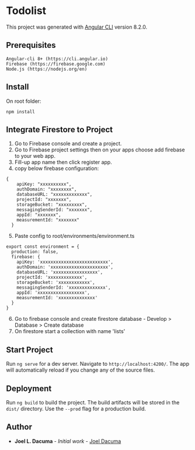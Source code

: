 # Todolist

This project was generated with [Angular CLI](https://github.com/angular/angular-cli) version 8.2.0.

## Prerequisites

```
Angular-cli 8+ (https://cli.angular.io)
Firebase (https://firebase.google.com)
Node.js (https://nodejs.org/en)
```

## Install

On root folder:

```
npm install
```

## Integrate Firestore to Project

1. Go to Firebase console and create a project.
2. Go to Firebase project settings then on your apps choose add firebase to your web app.
3. Fill-up app name then click register app.
4. copy below firebase configuration: 
```
{
    apiKey: "xxxxxxxxxx",
    authDomain: "xxxxxxxx",
    databaseURL: "xxxxxxxxxxxxx",
    projectId: "xxxxxxx",
    storageBucket: "xxxxxxxxx",
    messagingSenderId: "xxxxxxx",
    appId: "xxxxxxx",
    measurementId: "xxxxxxx"
  }
```
5. Paste config to root/environments/environment.ts
```
export const environment = {
  production: false,
  firebase: {
    apiKey: 'xxxxxxxxxxxxxxxxxxxxxxxxxx',
    authDomain: 'xxxxxxxxxxxxxxxxxxxxxx',
    databaseURL: 'xxxxxxxxxxxxxxxxx',
    projectId: 'xxxxxxxxxxxxx',
    storageBucket: 'xxxxxxxxxxxx',
    messagingSenderId: 'xxxxxxxxxxxxxx',
    appId: 'xxxxxxxxxxxxxxxxxx',
    measurementId: 'xxxxxxxxxxxxxx'
  }
}
```
6. Go to firebase console and create firestore database - Develop > Database > Create database
7. On firestore start a collection with name 'lists'

## Start Project

Run `ng serve` for a dev server. Navigate to `http://localhost:4200/`. The app will automatically reload if you change any of the source files.

## Deployment

Run `ng build` to build the project. The build artifacts will be stored in the `dist/` directory. Use the `--prod` flag for a production build.

## Author

* **Joel L. Dacuma** - *Initial work* - [Joel Dacuma](https://github.com/joeldacuma)

